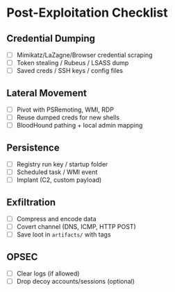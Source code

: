 # Post-Exploitation Checklist

## Credential Dumping
- [ ] Mimikatz/LaZagne/Browser credential scraping
- [ ] Token stealing / Rubeus / LSASS dump
- [ ] Saved creds / SSH keys / config files

## Lateral Movement
- [ ] Pivot with PSRemoting, WMI, RDP
- [ ] Reuse dumped creds for new shells
- [ ] BloodHound pathing + local admin mapping

## Persistence
- [ ] Registry run key / startup folder
- [ ] Scheduled task / WMI event
- [ ] Implant (C2, custom payload)

## Exfiltration
- [ ] Compress and encode data
- [ ] Covert channel (DNS, ICMP, HTTP POST)
- [ ] Save loot in `artifacts/` with tags

## OPSEC
- [ ] Clear logs (if allowed)
- [ ] Drop decoy accounts/sessions (optional)
